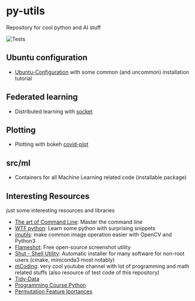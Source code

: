 # py-utils
Repository for cool python and AI stuff

![Tests](https://github.com/riccardoscheda/py-utils/actions/workflows/tests.yml/badge.svg)

## Ubuntu configuration
 - [Ubuntu-Configuration](https://github.com/riccardoscheda/py-utils/tree/main/ubuntu-config) with some common (and uncommon) installation tutorial

## Federated learning

- Distributed learning with [socket](https://github.com/riccardoscheda/py-utils/tree/main/federated-learning/socket)

## Plotting

- Plotting with bokeh [covid-plot](https://github.com/riccardoscheda/py-utils/tree/main/covid-plot)

## src/ml

- Containers for all Machine Learning related code (installable package)

## Interesting Resources

just some interesting resources and libraries

- [The art of Command Line](https://github.com/jlevy/the-art-of-command-line): Master the command line
- [WTF python](https://github.com/satwikkansal/wtfpython): Learn some python with surprising snippets
- [imutils](https://github.com/jrosebr1/imutils): make common image operation easier with OpenCV and Python3
- [Flameshot](https://github.com/flameshot-org/flameshot): Free open-source screenshot utility
- [Shut - Shell Utility](https://github.com/Nico-Curti/shut): Automatic installer for many software for non-root users (cmake, miniconda3 most notably)
- [mCoding](https://github.com/mCodingLLC/): very cool youtube channel with lot of programming and math related stuffs (also resource of test code of this repository)
- [Tidy-Data](http://vita.had.co.nz/papers/tidy-data.pdf)
- [Programming Course Python](https://unibodifabiophysics.github.io/programmingCourseDIFA/)
- [Permutation Feature Iportances](https://explained.ai/rf-importance/index.html)
